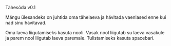 Tähesõda v0.1

Mängu ülesandeks on juhtida oma tähelaeva ja hävitada vaenlased enne kui nad sinu hävitavad.

Oma laeva liigutamiseks kasuta nooli. Vasak nool liigutab su laeva vasakule ja parem nool liigutab laeva paremale. Tulistamiseks kasuta spacebari.
